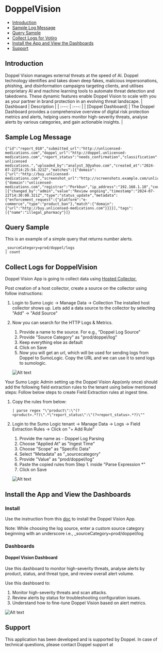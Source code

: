 # DoppelVision

- [Introduction](#introduction)
- [Sample Log Message](#sample-log-message)
- [Query Sample](#query-sample)
- [Collect Logs for Votiro](#collect-logs-for-votiro)
- [Install the App and View the Dashboards](#install-the-app-and-view-the-dashboards)
- [Support](#support)

## Introduction
  Doppel Vision manages external threats at the speed of AI. Doppel technology identifies and takes down deep fakes, malicious impersonations, phishing, and disinformation campaigns targeting clients, and utilises proprietary AI and machine learning tools to automate threat detection and takedowns. These dynamic features enable Doppel Vision to scale with you as your partner in brand protection in an evolving threat landscape.
  | Dashboard | Description    |
  | :---:   | :---: |
  | [Doppel Dashboard] | The Doppel Dashboard provides a comprehensive overview of digital risk protection metrics and alerts, helping users monitor high-severity threats, analyse alerts by various categories, and gain actionable insights. |


## Sample Log Message


```text
{"id":"report_010","submitted_url":"http://unlicensed-medications.com","doppel_url":"http://doppel.unlicensed-medications.com","report_status":"needs_confirmation","classification":"suspicious","product":"ecommerce","source":"analyst_upload","notes":"Selling unlicensed medications.","uploaded_by":"analyst_3@yahoo.com","created_at":"2024-07-22T14:25:54.321Z","matches":[{"domain":{"url":"http://buy.unlicensed-medications.com","screenshot_url":"http://screenshots.example.com/unlicensed_medications.png","classification":"illegal_pharmacy"}}],"root_domain":{"domain":"unlicensed-medications.com","registrar":"Porkbun","ip_address":"192.168.1.10","country_code":"BR","hosting_provider":"Hostinger"},"audit_logs":[{"changed_by":"admin","value":"Review ongoing","timestamp":"2024-07-22T14:30:00.321Z","type":"status_update","metadata":{"enforcement_request":{"platform":"e-commerce","type":"product_ban"},"match":{"domain":{"url":"http://buy.unlicensed-medications.com"}}}}],"tags":[{"name":"illegal_pharmacy"}]}
```

## Query Sample

This is an example of a simple query that returns number alerts.

```text
_sourceCategory=prod/doppel/logs
| count
```

## Collect Logs for DoppelVision

Doppel Vision App is going to collect data using [Hosted Collector.](https://help.sumologic.com/docs/send-data/hosted-collectors/configure-hosted-collector/)

Post creation of a host collector, create a source on the collector using follow instructions:
1. Login to Sumo Logic -> Manage Data -> Collection
   The installed host collector shows up.
   Lets add a data source to the collector by selecting "Add" -> "Add Source" 

2. Now you can search for the HTTP Logs & Metrics. 
    1. Provide a name to the source. 
        For e.g., "Doppel Log Source"
    2. Provide "Source Category" as "prod/doppel/log"
    3. Keep everything else as default
    4. Click on Save
    5. Now you will get an url, which will be used for sending logs from Doppel to SumoLogic. Copy the URL and we can use it to send logs to sumologic.

    ![Alt text](resources/screenshots/collectorconfig.png?raw=true "Collector Config")


Your Sumo Logic Admin setting up the Doppel Vision App(only once) should add the following field extraction rules to the tenant using below mentioned steps: Follow below steps to create Field Extraction rules at ingest time.
1. Copy the rules from below:
    ```text
    | parse regex "\"product\":\"(?<product>.*?)\".*\"report_status\":\"(?<report_status>.*?)\""
    ```

2. Login to the Sumo Logic tenant -> Manage Data -> Logs -> Field Extraction Rules -> Click on "+ Add Rule"
    1. Provide the name as - Doppel Log Parsing
    2. Choose "Applied At" as "Ingest Time"
    3. Choose "Scope" as "Specific Data"
    4. Select "Metadata" as "_sourcecategory"
    5. Provide "Value" as "prod/doppel/log"
    6. Paste the copied rules from Step 1. inside "Parse Expression *"
    7. Click on Save

    ![Alt text](resources/screenshots/DoppelVisionFieldExtractionRules.png?raw=true)



## Install the App and View the Dashboards

### Install

Use the instruction from this [doc](https://help.sumologic.com/docs/get-started/apps-integrations/#install-apps-from-the-library) to install the Doppel Vision App.

Note: While choosing the log source, enter a custom source category beginning with an underscore i.e., _sourceCategory=prod/doppel/log

### Dashboards

#### Doppel Vision Dashboard

Use this dashboard to monitor high-severity threats, analyse alerts by product, status, and threat type, and review overall alert volume.

Use this dashboard to:
1. Monitor high-severity threats and scan attacks.
2. Review alerts by status for troubleshooting configuration issues.
3. Understand how to fine-tune Doppel Vision based on alert metrics.                             

![Alt text](resources/screenshots/DoppelVisionDashboard.png?raw=true)

## Support

This application has been developed and is supported by Doppel. In case of technical questions, please contact Doppel support at 
